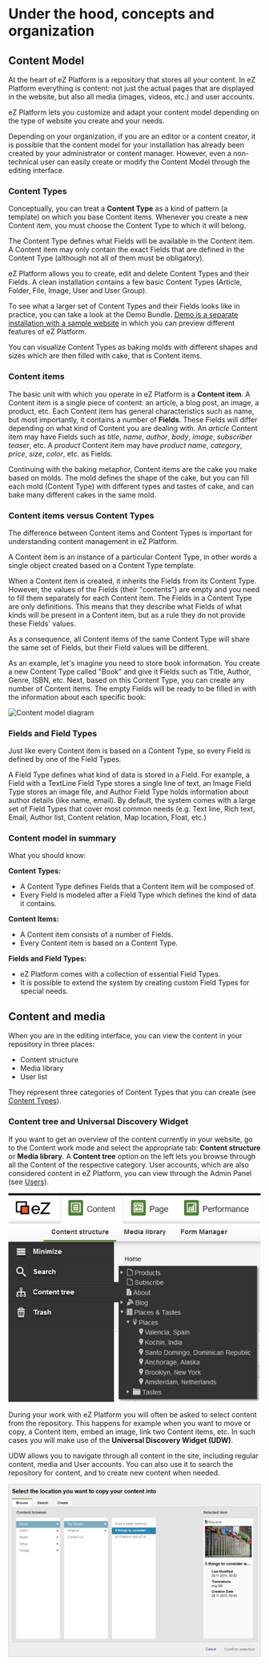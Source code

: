 # Under the hood, concepts and organization

## Content Model

At the heart of eZ Platform is a repository that stores all your content.
In eZ Platform everything is content: not just the actual pages that are displayed in the website,
but also all media (images, videos, etc.) and user accounts.

eZ Platform lets you customize and adapt your content model depending on the type of website you create and your needs.

Depending on your organization, if you are an editor or a content creator,
it is possible that the content model for your installation has already been created by your administrator or content manager.
However, even a non-technical user can easily create or modify the Content Model through the editing interface.

### Content Types

Conceptually, you can treat a **Content Type** as a kind of pattern (a template) on which you base Content items.
Whenever you create a new Content item, you must choose the Content Type to which it will belong.

The Content Type defines what Fields will be available in the Content item.
A Content item may only contain the exact Fields that are defined in the Content Type (although not all of them must be obligatory).

eZ Platform allows you to create, edit and delete Content Types and their Fields.
A clean installation contains a few basic Content Types (Article, Folder, File, Image, User and User Group).

To see what a larger set of Content Types and their Fields looks like in practice, you can take a look at the Demo Bundle.
[Demo is a separate installation with a sample website](https://github.com/ezsystems/ezplatform-demo) in which you can preview different features of eZ Platform.

You can visualize Content Types as baking molds with different shapes and sizes which are then filled with cake, that is Content items.

### Content items

The basic unit with which you operate in eZ Platform is a **Content item**.
A Content item is a single piece of content: an article, a blog post, an image, a product, etc.
Each Content item has general characteristics such as name, but most importantly, it contains a number of **Fields**.
These Fields will differ depending on what kind of Content you are dealing with.
An *article* Content item may have Fields such as *title*, *name*, *author*, *body*, *image*, *subscriber teaser*, etc.
A *product* Content item may have *product name*, *category*, *price*, *size*, *color*, etc. as Fields.

Continuing with the baking metaphor, Content items are the cake you make based on molds.
The mold defines the shape of the cake, but you can fill each mold (Content Type) with different types and tastes of cake,
and can bake many different cakes in the same mold.

### Content items versus Content Types

The difference between Content items and Content Types is important for understanding content management in eZ Platform.

A Content item is an instance of a particular Content Type, in other words a single object created based on a Content Type template.

When a Content item is created, it inherits the Fields from its Content Type.
However, the values of the Fields (their "contents") are empty and you need to fill them separately for each Content item.
The Fields in a Content Type are only definitions. This means that they describe what Fields of what kinds will be present in a Content item,
but as a rule they do not provide these Fields' values.

As a consequence, all Content items of the same Content Type will share the same set of Fields, but their Field values will be different.

As an example, let's imagine you need to store book information.
You create a new Content Type called "Book" and give it Fields such as Title, Author, Genre, ISBN, etc.
Next, based on this Content Type, you can create any number of Content items.
The empty Fields will be ready to be filled in with the information about each specific book:

![Content model diagram](img/content_model_diagram.png "Content model diagram")

### Fields and Field Types

Just like every Content item is based on a Content Type, so every Field is defined by one of the Field Types.

A Field Type defines what kind of data is stored in a Field.
For example, a Field with a TextLine Field Type stores a single line of text, an Image Field Type stores an image file,
and Author Field Type holds information about author details (like name, email).
By default, the system comes with a large set of Field Types that cover most common needs
(e.g. Text line, Rich text, Email, Author list, Content relation, Map location, Float, etc.)

### Content model in summary

What you should know:

**Content Types:**

- A Content Type defines Fields that a Content item will be composed of.
- Every Field is modeled after a Field Type which defines the kind of data it contains.

**Content Items:**

- A Content item consists of a number of Fields.
- Every Content item is based on a Content Type.

**Fields and Field Types:**

- eZ Platform comes with a collection of essential Field Types.
- It is possible to extend the system by creating custom Field Types for special needs.

## Content and media

When you are in the editing interface, you can view the content in your repository in three places:

- Content structure
- Media library
- User list

They represent three categories of Content Types that you can create
(see [Content Types](organizing_the_site.md#content-types)).

### Content tree and Universal Discovery Widget

If you want to get an overview of the content currently in your website, go to the Content work mode
and select the appropriate tab: **Content structure** or **Media library**.
A **Content tree** option on the left lets you browse through all the Content of the respective category.
User accounts, which are also considered content in eZ Platform, you can view through the Admin Panel
(see [Users](organizing_the_site.md#users)).

![Content browser in the menu](img/left_menu.png "Content browser in the menu")

During your work with eZ Platform you will often be asked to select content from the repository.
This happens for example when you want to move or copy, a Content item, embed an image, link two Content items, etc.
In such cases you will make use of the **Universal Discovery Widget (UDW)**.

UDW allows you to navigate through all content in the site, including regular content, media and User accounts.
You can also use it to search the repository for content, and to create new content when needed.

![Universal Discovery Widget](img/udw.png "Universal Discovery Widget")
